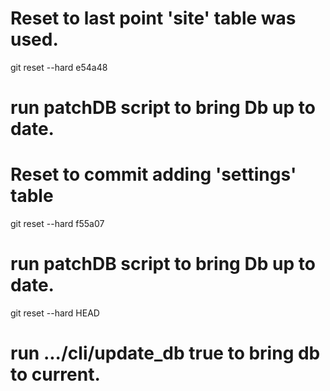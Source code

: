 # Reset to last point 'site' table was used.
git reset --hard e54a48

# run patchDB script to bring Db up to date.

# Reset to commit adding 'settings' table
git reset --hard f55a07

# run patchDB script to bring Db up to date.

git reset --hard HEAD

# run .../cli/update_db true to bring db to current.